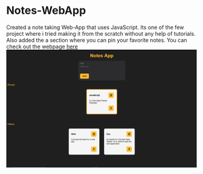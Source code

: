 # Notes-WebApp

Created a note taking Web-App that uses JavaScript. 
Its one of the few project where i tried making it from the scratch without any help of tutorials. 
Also added the a section where you can pin your favorite notes.
You can check out the webpage [here](https://notes-project31.netlify.app/)
![image alt](https://github.com/taufeeq31/Notes-WebApp/blob/main/image.png?raw=true)
